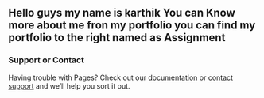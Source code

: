 ## Hello guys my name is karthik You can Know more about me fron my portfolio you can find my portfolio to the right named as Assignment



### Support or Contact

Having trouble with Pages? Check out our [documentation](https://help.github.com/categories/github-pages-basics/) or [contact support](https://github.com/contact) and we’ll help you sort it out.
